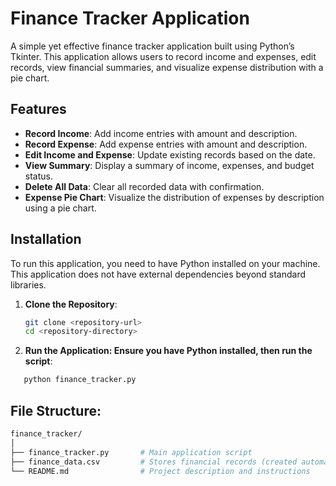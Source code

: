 # Finance Tracker Application

A simple yet effective finance tracker application built using Python’s Tkinter. This application allows users to record income and expenses, edit records, view financial summaries, and visualize expense distribution with a pie chart.

## Features

- **Record Income**: Add income entries with amount and description.
- **Record Expense**: Add expense entries with amount and description.
- **Edit Income and Expense**: Update existing records based on the date.
- **View Summary**: Display a summary of income, expenses, and budget status.
- **Delete All Data**: Clear all recorded data with confirmation.
- **Expense Pie Chart**: Visualize the distribution of expenses by description using a pie chart.

## Installation

To run this application, you need to have Python installed on your machine. This application does not have external dependencies beyond standard libraries.

1. **Clone the Repository**:
   ```bash
   git clone <repository-url>
   cd <repository-directory>


2. **Run the Application: Ensure you have Python installed, then run the script**:
```bash
   python finance_tracker.py
```

## File Structure:
```bash
finance_tracker/
│
├── finance_tracker.py       # Main application script
├── finance_data.csv         # Stores financial records (created automatically)
└── README.md                # Project description and instructions
```
